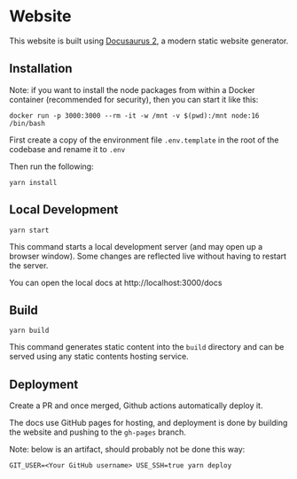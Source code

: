 # Website

This website is built using [Docusaurus 2](https://v2.docusaurus.io/), a modern static website generator.

## Installation

Note: if you want to install the node packages from within a Docker container (recommended for security), then you can start it like this:

```
docker run -p 3000:3000 --rm -it -w /mnt -v $(pwd):/mnt node:16 /bin/bash
```

First create a copy of the environment file `.env.template` in the root of the codebase and rename it to `.env`

Then run the following:

```console
yarn install
```

## Local Development

```console
yarn start
```

This command starts a local development server (and may open up a browser window). Some changes are reflected live without having to restart the server.

You can open the local docs at http://localhost:3000/docs



## Build

```console
yarn build
```

This command generates static content into the `build` directory and can be served using any static contents hosting service.

## Deployment


Create a PR and once merged, Github actions automatically deploy it.

The docs use GitHub pages for hosting, and deployment is done by building the website and pushing to the `gh-pages` branch.

Note: below is an artifact, should probably not be done this way:

```console
GIT_USER=<Your GitHub username> USE_SSH=true yarn deploy
```

